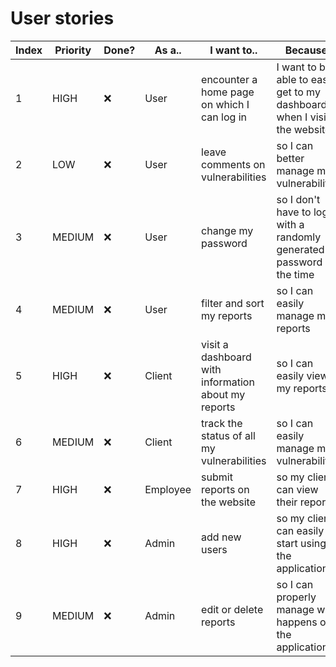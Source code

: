 # User stories

| Index | Priority | Done? | As a..   | I want to..                                         | Because..                                                                 |
| ----- | -------- | ----- | -------- | --------------------------------------------------- | ------------------------------------------------------------------------- |
| 1     | HIGH     | ❌    | User     | encounter a home page on which I can log in         | I want to be able to easily get to my dashboard when I visit the website  |
| 2     | LOW      | ❌    | User     | leave comments on vulnerabilities                   | so I can better manage my vulnerabilities                                 |
| 3     | MEDIUM   | ❌    | User     | change my password                                  | so I don't have to log in with a randomly generated password all the time |
| 4     | MEDIUM   | ❌    | User     | filter and sort my reports                          | so I can easily manage my reports                                         |
| 5     | HIGH     | ❌    | Client   | visit a dashboard with information about my reports | so I can easily view my reports                                           |
| 6     | MEDIUM   | ❌    | Client   | track the status of all my vulnerabilities          | so I can easily manage my vulnerabilities                                 |
| 7     | HIGH     | ❌    | Employee | submit reports on the website                       | so my clients can view their reports                                      |
| 8     | HIGH     | ❌    | Admin    | add new users                                       | so my clients can easily start using the application                      |
| 9     | MEDIUM   | ❌    | Admin    | edit or delete reports                              | so I can properly manage what happens on the application                  |
